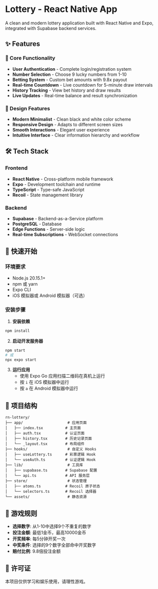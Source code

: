 # Lottery - React Native App

A clean and modern lottery application built with React Native and Expo, integrated with Supabase backend services.

## ✨ Features

### 🎯 Core Functionality
- **User Authentication** - Complete login/registration system
- **Number Selection** - Choose 9 lucky numbers from 1-10
- **Betting System** - Custom bet amounts with 9.8x payout
- **Real-time Countdown** - Live countdown for 5-minute draw intervals
- **History Tracking** - View bet history and draw results
- **Live Updates** - Real-time balance and result synchronization

### 🎨 Design Features
- **Modern Minimalist** - Clean black and white color scheme
- **Responsive Design** - Adapts to different screen sizes
- **Smooth Interactions** - Elegant user experience
- **Intuitive Interface** - Clear information hierarchy and workflow

## 🛠 Tech Stack

### Frontend
- **React Native** - Cross-platform mobile framework
- **Expo** - Development toolchain and runtime
- **TypeScript** - Type-safe JavaScript
- **Recoil** - State management library

### Backend
- **Supabase** - Backend-as-a-Service platform
- **PostgreSQL** - Database
- **Edge Functions** - Server-side logic
- **Real-time Subscriptions** - WebSocket connections

## 🚀 快速开始

### 环境要求
- Node.js 20.15.1+
- npm 或 yarn
- Expo CLI
- iOS 模拟器或 Android 模拟器（可选）

### 安装步骤

1. **安装依赖**
```bash
npm install
```

2. **启动开发服务器**
```bash
npm start
# 或
npx expo start
```

3. **运行应用**
   - 使用 Expo Go 应用扫描二维码在真机上运行
   - 按 `i` 在 iOS 模拟器中运行
   - 按 `a` 在 Android 模拟器中运行

## 📁 项目结构

```
rn-lottery/
├── app/                    # 应用页面
│   ├── index.tsx          # 主页面
│   ├── auth.tsx           # 认证页面
│   ├── history.tsx        # 历史记录页面
│   └── _layout.tsx        # 布局组件
├── hooks/                  # 自定义 Hooks
│   ├── useLottery.ts      # 彩票逻辑 Hook
│   └── useAuth.ts         # 认证逻辑 Hook
├── lib/                    # 工具库
│   ├── supabase.ts        # Supabase 配置
│   └── api.ts             # API 服务层
├── store/                  # 状态管理
│   ├── atoms.ts           # Recoil 原子状态
│   └── selectors.ts       # Recoil 选择器
└── assets/                 # 静态资源
```

## 🎯 游戏规则

- **选择数字**: 从1-10中选择9个不重复的数字
- **投注金额**: 最低1金币，最高10000金币
- **开奖频率**: 每5分钟开奖一次
- **中奖条件**: 选择的9个数字全部命中开奖数字
- **赔付比例**: 9.8倍投注金额

## 📄 许可证

本项目仅供学习和娱乐使用，请理性游戏。
